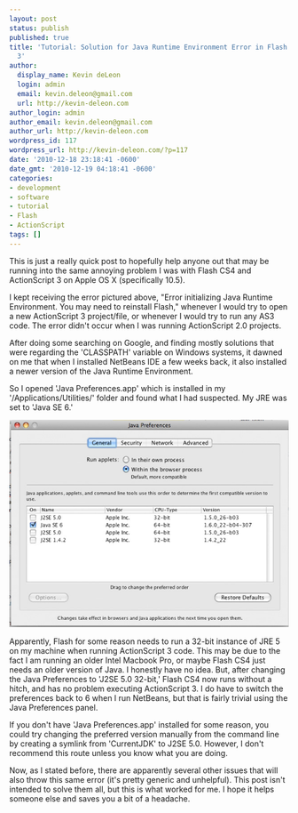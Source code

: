 ```yaml
---
layout: post
status: publish
published: true
title: 'Tutorial: Solution for Java Runtime Environment Error in Flash CS 4 and ActionScript
  3'
author:
  display_name: Kevin deLeon
  login: admin
  email: kevin.deleon@gmail.com
  url: http://kevin-deleon.com
author_login: admin
author_email: kevin.deleon@gmail.com
author_url: http://kevin-deleon.com
wordpress_id: 117
wordpress_url: http://kevin-deleon.com/?p=117
date: '2010-12-18 23:18:41 -0600'
date_gmt: '2010-12-19 04:18:41 -0600'
categories:
- development
- software
- tutorial
- Flash
- ActionScript
tags: []
---
```

This is just a really quick post to hopefully help anyone out that may be running into the same annoying problem I was with Flash CS4 and ActionScript 3 on Apple OS X (specifically 10.5).

I kept receiving the error pictured above, "Error initializing Java Runtime Environment.  You may need to reinstall Flash," whenever I would try to open a new ActionScript 3 project/file, or whenever I would try to run any AS3 code.  The error didn't occur when I was running ActionScript 2.0 projects.

After doing some searching on Google, and finding mostly solutions that were regarding the 'CLASSPATH' variable on Windows systems, it dawned on me that when I installed NetBeans IDE a few weeks back, it also installed a newer version of the Java Runtime Environment.

So I opened 'Java Preferences.app' which is installed in my '/Applications/Utilities/' folder and found what I had suspected.  My JRE was set to 'Java SE 6.'

<img class="img-max" src="/wp-content/uploads/2010/12/javaprefs1.jpg" alt="Java Preferences Utility" />

Apparently, Flash for some reason needs to run a 32-bit instance of JRE 5 on my machine when running ActionScript 3 code.  This may be due to the fact I am running an older Intel Macbook Pro, or maybe Flash CS4 just needs an older version of Java.  I honestly have no idea.  But, after changing the Java Preferences to 'J2SE 5.0 32-bit,' Flash CS4 now runs without a hitch, and has no problem executing ActionScript 3.  I do have to switch the preferences back to 6 when I run NetBeans, but that is fairly trivial using the Java Preferences panel.

If you don't have 'Java Preferences.app' installed for some reason, you could try changing the preferred version manually from the command line by creating a symlink from 'CurrentJDK' to J2SE 5.0.  However, I don't recommend this route unless you know what you are doing.

Now, as I stated before, there are apparently several other issues that will also throw this same error (it's pretty generic and unhelpful).  This post isn't intended to solve them all, but this is what worked for me.  I hope it helps someone else and saves you a bit of a headache.

